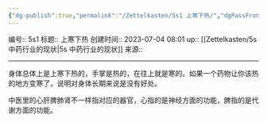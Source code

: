 ```yaml
---
{"dg-publish":true,"permalink":"/Zettelkasten/5s1 上寒下热/","dgPassFrontmatter":true}
---
```


编号:: 5s1
标题:: 上寒下热
创建时间:: 2023-07-04 08:01
up:: [[Zettelkasten/5s 中药行业的现状\|5s 中药行业的现状]]
来源:: 

---

身体总体上是上寒下热的，手掌是热的，在往上就是寒的。如果一个药物让你该热的地方变寒了，说明对身体长期来说是没有好处。

中医里的心肝脾肺肾不一样指对应的器官，心指的是神经方面的功能，脾指的是代谢方面的功能。